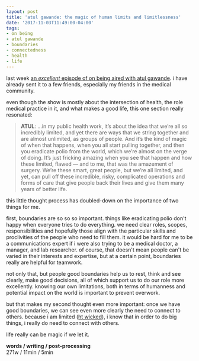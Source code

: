 ```yaml
---
layout: post
title: 'atul gawande: the magic of human limits and limitlessness'
date: '2017-11-03T11:49:00-04:00'
tags:
- on being
- atul gawande
- boundaries
- connectedness
- health
- life 
--- 
```


last week [an *excellent* episode of on being aired with atul gawande](https://onbeing.org/programs/atul-gawande-what-matters-in-the-end-oct2017/). i have already sent it to a few friends, especially my friends in the medical community. 

even though the show is mostly about the intersection of health, the role medical practice in it, and what makes a good life, this one section really resonated:

> **ATUL**: ...in my public health work, it’s about the idea that we’re all so incredibly limited, and yet there are ways that we string together and are almost unlimited, as groups of people. And it’s the kind of magic of when that happens, when you all start pulling together, and then you eradicate polio from the world, which we’re almost on the verge of doing. It’s just fricking amazing when you see that happen and how these limited, flawed — and to me, that was the amazement of surgery. We’re these smart, great people, but we’re all limited, and yet, can pull off these incredible, risky, complicated operations and forms of care that give people back their lives and give them many years of better life.

this little thought process has doubled-down on the importance of two things for me. 

first, boundaries are so so so important. things like eradicating polio don't happy when everyone tries to do everything. we need clear roles, scopes, responsibilities and hopefully those align with the particular skills and proclivities of the people who need to fill them. it would be hard for me to be a communications expert if i were also trying to be a medical doctor, a manager, and lab researcher. of course, that doesn't mean people can't be varied in their interests and expertise, but at a certain point, boundaries really are helpful for teamwork. 

not only that, but people good boundaries help us to rest, think and see clearly, make good decisions, all of which support us to do our role more excellently. knowing our own limitations, both in terms of humanness and potential impact on the world is important to prevent overwork.

but that makes my second thought even more important: once we have good boundaries, we can see even more clearly the need to connect to others. because i am limited ([ht wicked](https://www.youtube.com/watch?v=CImGTTuEMEI
)), i know that in order to do big things, i really do need to connect with others. 

life really can be magic if we let it. 

<!-- hyperlink bank -->

**words / writing / post-processing**  
271w / 11min / 5min